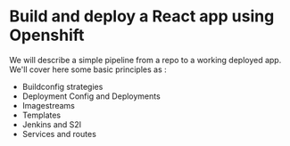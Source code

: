 # Build and deploy a React app using Openshift

We will describe a simple pipeline from a repo to a working deployed app.
We'll cover here some basic principles as :

* Buildconfig strategies
* Deployment Config and Deployments
* Imagestreams
* Templates
* Jenkins and S2I
* Services and routes